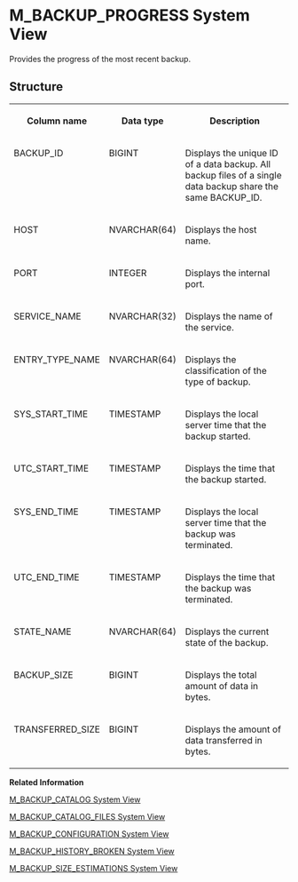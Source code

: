 <!-- loio783108ba8b8b4c709959220b4535a010 -->

# M\_BACKUP\_PROGRESS System View

Provides the progress of the most recent backup.



## Structure


<table>
<tr>
<th valign="top">

Column name

</th>
<th valign="top">

Data type

</th>
<th valign="top">

Description

</th>
</tr>
<tr>
<td valign="top">

BACKUP\_ID

</td>
<td valign="top">

BIGINT

</td>
<td valign="top">

Displays the unique ID of a data backup. All backup files of a single data backup share the same BACKUP\_ID.

</td>
</tr>
<tr>
<td valign="top">

HOST

</td>
<td valign="top">

NVARCHAR\(64\)

</td>
<td valign="top">

Displays the host name.

</td>
</tr>
<tr>
<td valign="top">

PORT

</td>
<td valign="top">

INTEGER

</td>
<td valign="top">

Displays the internal port.

</td>
</tr>
<tr>
<td valign="top">

SERVICE\_NAME

</td>
<td valign="top">

NVARCHAR\(32\)

</td>
<td valign="top">

Displays the name of the service.

</td>
</tr>
<tr>
<td valign="top">

ENTRY\_TYPE\_NAME

</td>
<td valign="top">

NVARCHAR\(64\)

</td>
<td valign="top">

Displays the classification of the type of backup.

</td>
</tr>
<tr>
<td valign="top">

SYS\_START\_TIME

</td>
<td valign="top">

TIMESTAMP

</td>
<td valign="top">

Displays the local server time that the backup started.

</td>
</tr>
<tr>
<td valign="top">

UTC\_START\_TIME

</td>
<td valign="top">

TIMESTAMP

</td>
<td valign="top">

Displays the time that the backup started.

</td>
</tr>
<tr>
<td valign="top">

SYS\_END\_TIME

</td>
<td valign="top">

TIMESTAMP

</td>
<td valign="top">

Displays the local server time that the backup was terminated.

</td>
</tr>
<tr>
<td valign="top">

UTC\_END\_TIME

</td>
<td valign="top">

TIMESTAMP

</td>
<td valign="top">

Displays the time that the backup was terminated.

</td>
</tr>
<tr>
<td valign="top">

STATE\_NAME

</td>
<td valign="top">

NVARCHAR\(64\)

</td>
<td valign="top">

Displays the current state of the backup.

</td>
</tr>
<tr>
<td valign="top">

BACKUP\_SIZE

</td>
<td valign="top">

BIGINT

</td>
<td valign="top">

Displays the total amount of data in bytes.

</td>
</tr>
<tr>
<td valign="top">

TRANSFERRED\_SIZE

</td>
<td valign="top">

BIGINT

</td>
<td valign="top">

Displays the amount of data transferred in bytes.

</td>
</tr>
</table>

**Related Information**  


[M\_BACKUP\_CATALOG System View](m-backup-catalog-system-view-20a8437.md "Provides common data for all backup catalog entries.")

[M\_BACKUP\_CATALOG\_FILES System View](m-backup-catalog-files-system-view-20a8100.md "Provides location information for all backup catalog entries.")

[M\_BACKUP\_CONFIGURATION System View](m-backup-configuration-system-view-20a8891.md "Provides backup configuration statistics.")

[M\_BACKUP\_HISTORY\_BROKEN System View](m-backup-history-broken-system-view-2726f4d.md "Provides information about broken backup history entries.")

[M\_BACKUP\_SIZE\_ESTIMATIONS System View](m-backup-size-estimations-system-view-fc77a09.md "Provides the estimated size of the next data backup.")

